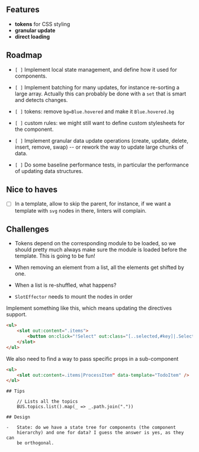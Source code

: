 ## Features

-   **tokens** for CSS styling
-   **granular update**
-   **direct loading**

## Roadmap

-   `[ ]` Implement local state management, and define how it used for
    components.

-   `[ ]` Implement batching for many updates, for instance re-sorting a
    large array. Actually this can probably be done with a `set` that is
    smart and detects changes.

-   `[ ]` tokens: remove `bg=Blue.hovered` and make it `Blue.hovered.bg`

-   `[ ]` custom rules: we might still want to define custom stylesheets
    for the component.

-   `[ ]` Implement granular data update operations (create, update,
    delete, insert, remove, swap) -- or rework the way to update large
    chunks of data.

-   `[ ]` Do some baseline performance tests, in particular the
    performance of updating data structures.

## Nice to haves

-   [ ] In a template, allow to skip the parent, for instance, if we
    want a template with `svg` nodes in there, linters will complain.

## Challenges

-   Tokens depend on the corresponding module to be loaded, so we should
    pretty much always make sure the module is loaded before the
    template. This is going to be fun!

-   When removing an element from a list, all the elements get shifted
    by one.

-   When a list is re-shuffled, what happens?

-   `SlotEffector` needs to mount the nodes in order

Implement something like this, which means updating the directives
support.

``` html
<ul>
    <slot out:content=".items">
        <button on:click="!Select" out:class="[..selected,#key]|.Selected"><slot out:content=".label" /></button>
    </slot>
</ul>
```

We also need to find a way to pass specific props in a sub-component

``` html
<ul>
    <slot out:content=.items|ProcessItem" data-template="TodoItem" />
</ul>
```

    ## Tips

        // Lists all the topics
        BUS.topics.list().map(_ => _.path.join("."))

    ## Design

    -   State: do we have a state tree for components (the component
        hierarchy) and one for data? I guess the answer is yes, as they can
        be orthogonal.
